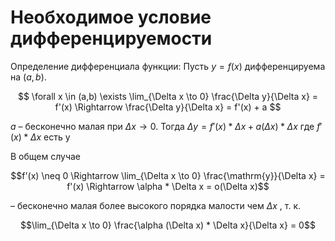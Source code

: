 # Необходимое условие дифференцируемости

Определение дифференциала функции:
Пусть $y = f(x)$ дифференцируема на $(a,b)$.

$$
\forall  x \in (a,b)  \exists \lim_{\Delta x \to 0} \frac{\Delta y}{\Delta x} = f'(x) \Rightarrow \frac{\Delta y}{\Delta x} = f'(x) + a
$$

$a$ – бесконечно малая при $\Delta x \to 0$.
Тогда
$\Delta y = f'(x) * \Delta x + a(\Delta x) * \Delta x$
где $f'(x) * \Delta x$ есть $\mathrm{y}$

В общем случае 

$$f'(x) \neq 0 \Rightarrow \lim_{\Delta x \to 0} \frac{\mathrm{y}}{\Delta x} = f'(x) \Rightarrow \alpha * \Delta x = o(\Delta x)$$

– бесконечно малая более высокого порядка малости чем $\Delta x$ , т. к. 

$$\lim_{\Delta x \to 0} \frac{\alpha (\Delta x) * \Delta x}{\Delta x} = 0$$
